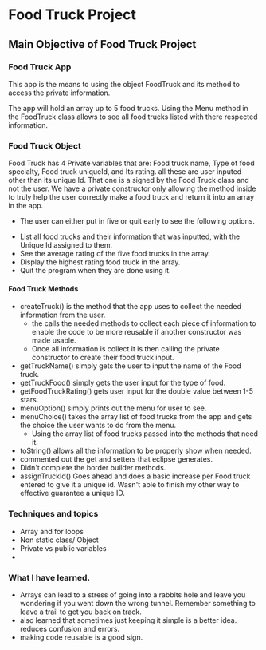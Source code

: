 # Food Truck Project

## Main Objective of Food Truck Project

### Food Truck App
This app is the means to using the object FoodTruck and its method to access the private information.

The app will hold an array up to 5 food trucks.
Using the Menu method in the FoodTruck class allows to see all food trucks listed with there respected information.


### Food Truck Object
Food Truck has 4 Private variables that are:
Food truck name, Type of food specialty, Food truck uniqueId, and Its rating.
all these are user inputed other than its unique Id. That one is a signed by the Food Truck class and not the user.
We have a private constructor only allowing the method inside to truly help the user correctly make a food truck and return it into an array in the app.
- The user can either put in five or quit early to see the following options.
* List all food trucks and their information that was inputted, with the Unique Id assigned to them.
* See the average rating of the five food trucks in the array.
* Display the highest rating food truck in the array.
* Quit the program when they are done using it.
#### Food Truck Methods
* createTruck() is the method that the app uses to collect the needed information from the user.
  * the calls the needed methods to collect each piece of information to enable the code to be more reusable if another constructor was made usable.
  * Once all information is collect it is then calling the private constructor to create their food truck input.
* getTruckName() simply gets the user to input the name of the Food truck.
* getTruckFood() simply gets the user input for the type of food.
* getFoodTruckRating() gets user input for the double value between 1-5 stars.
* menuOption() simply prints out the menu for user to see.
* menuChoice() takes the array list of food trucks from the app and gets the choice the user wants to do from the menu.
  * Using the array list of food trucks passed into the methods that need it.
* toString() allows all the information to be properly show when needed.
* commented out the get and setters that eclipse generates.
* Didn't complete the border builder methods.
* assignTruckId() Goes ahead and does a basic increase per Food truck entered to give it a unique id. Wasn't able to finish my other way to effective guarantee a unique ID.

### Techniques and topics
* Array and for loops
* Non static class/ Object
* Private vs public variables
* 

### What I have learned.
* Arrays can lead to a stress of going into a rabbits hole and leave you wondering if you went down the wrong tunnel. Remember something to leave a trail to get you back on track.
* also learned that sometimes just keeping it simple is a better idea. reduces confusion and errors.
* making code reusable is a good sign.
